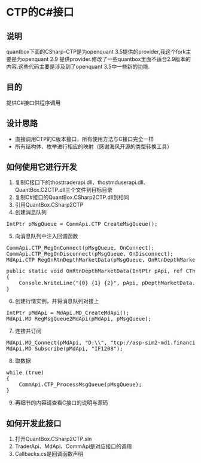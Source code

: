 # CTP的C#接口

## 说明
quantbox下面的CSharp-CTP是为openquant 3.5提供的provider,我这个fork主要是为openquant 2.9 提供provider.修改了一些quantbox里面不适合2.9版本的内容.这些代码主要是涉及到了openquant 3.5中一些新的功能.

## 目的
提供C#接口供程序调用

## 设计思路
* 直接调用CTP的C版本接口，所有使用方法与C接口完全一样
* 所有结构体、枚举进行相应的映射（感谢海风开源的类型转换工具）

## 如何使用它进行开发
1. 复制C接口下的thosttraderapi.dll、thostmduserapi.dll、QuantBox.C2CTP.dll三个文件到目标目录
2. 复制C#接口的QuantBox.CSharp2CTP.dll到相同
3. 引用QuantBox.CSharp2CTP
4. 创建消息队列
<pre>
IntPtr pMsgQueue = CommApi.CTP_CreateMsgQueue();
</pre>
5. 向消息队列中注入回调函数
<pre>
CommApi.CTP_RegOnConnect(pMsgQueue, OnConnect);
CommApi.CTP_RegOnDisconnect(pMsgQueue, OnDisconnect);
MdApi.CTP_RegOnRtnDepthMarketData(pMsgQueue, OnRtnDepthMarketData);
</pre>
<pre>
public static void OnRtnDepthMarketData(IntPtr pApi, ref CThostFtdcDepthMarketDataField pDepthMarketData)
{
	Console.WriteLine("{0} {1} {2}", pApi, pDepthMarketData.InstrumentID, pDepthMarketData.UpdateTime);
}
</pre>
6. 创建行情实例，并将消息队列对接上
<pre>
IntPtr pMdApi = MdApi.MD_CreateMdApi();
MdApi.MD_RegMsgQueue2MdApi(pMdApi, pMsgQueue);
</pre>
7. 连接并订阅
<pre>
MdApi.MD_Connect(pMdApi, "D:\\", "tcp://asp-sim2-md1.financial-trading-platform.com:26213", "2030", "123456", "888888");
MdApi.MD_Subscribe(pMdApi, "IF1208");
</pre>
8. 取数据
<pre>
while (true)
{
	CommApi.CTP_ProcessMsgQueue(pMsgQueue);
}
</pre>
9. 再细节的内容请查看C接口的说明与源码

## 如何开发此接口
1. 打开QuantBox.CSharp2CTP.sln
2. TraderApi、MdApi、CommApi是对应接口的调用
3. Callbacks.cs是回调函数声明
